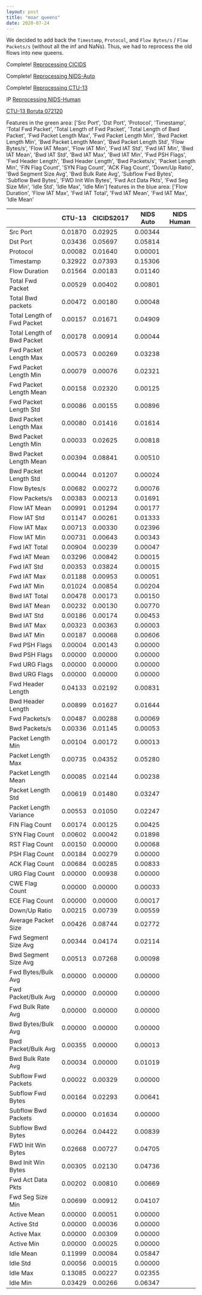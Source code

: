 ```yaml
---
layout: post
title: "moar queens"
date: 2020-07-24
---
```


We decided to add back the `Timestamp`, `Protocol`, and `Flow Bytes/s` / `Flow Packets/s` (without all the inf and NaNs). Thus, we had to reprocess the old flows into new queens.

Complete! [Reprocessing CICIDS](/assets/CICIDS-reprocess-072620.html)

Complete! [Reprocessing NIDS-Auto](/assets/NIDS-AML-Auto-reprocess-072620.html)

Complete! [Reprocessing CTU-13](/assets/CTU-13-reprocess-072620.html)

IP [Reprocessing NIDS-Human](/assets/NIDS-AML-Human-reprocess-072620.html)




[CTU-13 Boruta 072120](/assets/Boruta-CTU-13-072120.html)

Features in the green area: ['Src Port', 'Dst Port', 'Protocol', 'Timestamp', 'Total Fwd Packet', 'Total Length of Fwd Packet', 'Total Length of Bwd Packet', 'Fwd Packet Length Max', 'Fwd Packet Length Min', 'Bwd Packet Length Min', 'Bwd Packet Length Mean', 'Bwd Packet Length Std', 'Flow Bytes/s', 'Flow IAT Mean', 'Flow IAT Min', 'Fwd IAT Std', 'Fwd IAT Min', 'Bwd IAT Mean', 'Bwd IAT Std', 'Bwd IAT Max', 'Bwd IAT Min', 'Fwd PSH Flags', 'Fwd Header Length', 'Bwd Header Length', 'Bwd Packets/s', 'Packet Length Min', 'FIN Flag Count', 'SYN Flag Count', 'ACK Flag Count', 'Down/Up Ratio', 'Bwd Segment Size Avg', 'Bwd Bulk Rate Avg', 'Subflow Fwd Bytes', 'Subflow Bwd Bytes', 'FWD Init Win Bytes', 'Fwd Act Data Pkts', 'Fwd Seg Size Min', 'Idle Std', 'Idle Max', 'Idle Min']
features in the blue area: ['Flow Duration', 'Flow IAT Max', 'Fwd IAT Total', 'Fwd IAT Mean', 'Fwd IAT Max', 'Idle Mean'


|   |    CTU-13      |    CICIDS2017    |    NIDS Auto    |    NIDS Human    |
|---|----------------|------------------|-----------------|------------------|
| Src Port  | 0.01870   | 0.02925  | 0.00344  |   |
| Dst Port  | 0.03436  | 0.05697  | 0.05814  |   |
| Protocol  | 0.00082  | 0.01640  | 0.00001  |   |
| Timestamp  | 0.32922 | 0.07393  | 0.15306  |   |
| Flow Duration  | 0.01564  | 0.00183  | 0.01140  |   |
| Total Fwd Packet  | 0.00529  | 0.00402  | 0.00801  |   |
| Total Bwd packets  | 0.00472 | 0.00180  | 0.00048  |   |
| Total Length of Fwd Packet  | 0.00157 | 0.01671  | 0.04909  |   |
| Total Length of Bwd Packet  | 0.00178   | 0.00914  | 0.00044  |   |
| Fwd Packet Length Max  |  0.00573 | 0.00269  | 0.03238  |   |
| Fwd Packet Length Min  | 0.00079  | 0.00076  | 0.02321  |   |
| Fwd Packet Length Mean  | 0.00158  | 0.02320  | 0.00125  |   |
| Fwd Packet Length Std  | 0.00086 | 0.00155  | 0.00896  |   |
| Bwd Packet Length Max  | 0.00080  | 0.01416  | 0.01614  |   |
| Bwd Packet Length Min  | 0.00033  | 0.02625  | 0.00818  |   |
| Bwd Packet Length Mean  | 0.00394  | 0.08841  | 0.00510  |   |
| Bwd Packet Length Std  | 0.00044  | 0.01207  | 0.00024  |   |
| Flow Bytes/s  | 0.00682  | 0.00272  | 0.00076  |   |
| Flow Packets/s  | 0.00383  | 0.00213  | 0.01691  |   |
| Flow IAT Mean  | 0.00991   | 0.01294  | 0.00177  |   |
| Flow IAT Std   | 0.01147  | 0.00261  | 0.01333  |   |
| Flow IAT Max  | 0.00713  | 0.00330  | 0.02396  |   |
| Flow IAT Min  | 0.00731  | 0.00643  | 0.00343  |   |
| Fwd IAT Total  | 0.00904  | 0.00239  | 0.00047  |   |
| Fwd IAT Mean  | 0.03296   | 0.00842  | 0.00015  |   |
| Fwd IAT Std  | 0.00353  | 0.03824  | 0.00015  |   |
| Fwd IAT Max  | 0.01188 | 0.00953  | 0.00051  |   |
| Fwd IAT Min  | 0.01024  | 0.00854  | 0.00204  |   |
| Bwd IAT Total  | 0.00478  | 0.00173  | 0.00150  |   |
| Bwd IAT Mean  | 0.00232  | 0.00130  | 0.00770  |   |
| Bwd IAT Std  | 0.00186  | 0.00174  | 0.00453  |   |
| Bwd IAT Max  | 0.00323  | 0.00363  | 0.00003  |   |
| Bwd IAT Min  | 0.00187  | 0.00068  | 0.00606  |   |
| Fwd PSH Flags  | 0.00004   | 0.00143  | 0.00000  |   |
| Bwd PSH Flags  | 0.00000 | 0.00000  | 0.00000  |   |
| Fwd URG Flags  | 0.00000 | 0.00000  | 0.00000  |   |
| Bwd URG Flags  | 0.00000  | 0.00000  | 0.00000  |   |
| Fwd Header Length  | 0.04133  | 0.02192  | 0.00831  |   |
| Bwd Header Length  | 0.00899  | 0.01627  | 0.01644  |   |
| Fwd Packets/s   | 0.00487  | 0.00288  | 0.00069  |   |
| Bwd Packets/s   | 0.00336  | 0.01145  | 0.00053  |   |
| Packet Length Min  | 0.00104  | 0.00172  | 0.00013  |   |
| Packet Length Max  | 0.00735   | 0.04352  | 0.05280  |   |
| Packet Length Mean  | 0.00085  | 0.02144  | 0.00238  |   |
| Packet Length Std  | 0.00619 | 0.01480  | 0.03247  |   |
| Packet Length Variance  | 0.00553  | 0.01050  | 0.02247  |   |
| FIN Flag Count  | 0.00174   | 0.00125  | 0.00425  |   |
| SYN Flag Count  | 0.00602  | 0.00042  | 0.01898  |   |
| RST Flag Count  | 0.00150 | 0.00000  | 0.00068  |   |
| PSH Flag Count  | 0.00184  | 0.00279  | 0.00000  |   |
| ACK Flag Count  | 0.00684  | 0.00285  | 0.00833  |   |
| URG Flag Count  | 0.00000  | 0.00938  | 0.00000  |   |
| CWE Flag Count  | 0.00000  | 0.00000  | 0.00033  |   |
| ECE Flag Count  | 0.00000 | 0.00000  | 0.00017  |   |
| Down/Up Ratio   | 0.00215  | 0.00739  | 0.00559  |   |
| Average Packet Size  | 0.00426  | 0.08744  | 0.02772  |   |
| Fwd Segment Size Avg  | 0.00344  | 0.04174  | 0.02114  |   |
| Bwd Segment Size Avg  |  0.00513  | 0.07268  | 0.00098  |   |
| Fwd Bytes/Bulk Avg  | 0.00000  | 0.00000  | 0.00000  |   |
| Fwd Packet/Bulk Avg  | 0.00000 | 0.00000  | 0.00000  |   |
| Fwd Bulk Rate Avg  | 0.00000  | 0.00000  | 0.00000  |   |
| Bwd Bytes/Bulk Avg  | 0.00000  | 0.00000  | 0.00000  |   |
| Bwd Packet/Bulk Avg  | 0.00355  | 0.00000  | 0.00013  |   |
| Bwd Bulk Rate Avg   | 0.00034  | 0.00000  | 0.01019  |   |
| Subflow Fwd Packets  | 0.00022  | 0.00329  | 0.00000  |   |
| Subflow Fwd Bytes  | 0.00164  | 0.02293  | 0.00641  |   |
| Subflow Bwd Packets  | 0.00000  | 0.01634  | 0.00000  |   |
| Subflow Bwd Bytes  | 0.00264  | 0.04422  | 0.00839  |   |
| FWD Init Win Bytes  | 0.02668  | 0.00727  | 0.04705  |   |
| Bwd Init Win Bytes  | 0.00305   | 0.02130  | 0.04736  |   |
| Fwd Act Data Pkts  | 0.00202  | 0.00810  | 0.00669  |   |
| Fwd Seg Size Min  | 0.00699 | 0.00912  | 0.04107  |   |
| Active Mean  | 0.00000    | 0.00051  | 0.00000  |   |
| Active Std  | 0.00000   | 0.00036  | 0.00000  |   |
| Active Max  | 0.00000  | 0.00309  | 0.00000  |   |
| Active Min  | 0.00000  | 0.00025  | 0.00000  |   |
| Idle Mean  | 0.11999  | 0.00084  | 0.05847  |   |
| Idle Std  | 0.00056  | 0.00015  | 0.00000  |   |
| Idle Max  | 0.13085  | 0.00227  | 0.02355  |   |
| Idle Min  | 0.03429  | 0.00266  | 0.06347  |   |
